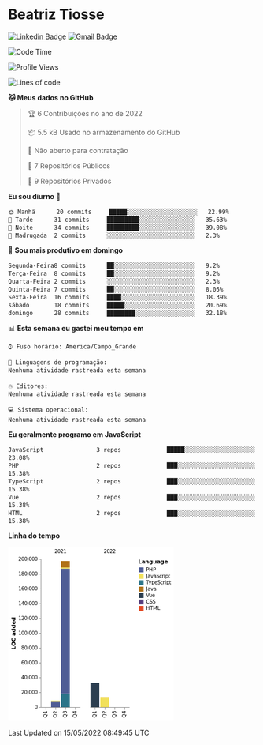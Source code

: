 # Beatriz **Tiosse**


[![Linkedin Badge](https://img.shields.io/badge/-Beatriz%20Tiosse-201B2D?style=flat-square&logo=Linkedin&logoColor=white&link=https://www.linkedin.com/in/beatriz-tiosse-terradas/)](https://www.linkedin.com/in/beatriz-tiosse-terradas/) 
[![Gmail Badge](https://img.shields.io/badge/-beatriz.terradas@gmail.com-201B2D?style=flat-square&logo=Gmail&logoColor=white&link=mailto:beatriz.terradas@gmail.com)](mailto:beatriz.terradas@gmail.com)


<!--START_SECTION:waka-->
![Code Time](http://img.shields.io/badge/Code%20Time-504%20hrs%202%20mins-blue)

![Profile Views](http://img.shields.io/badge/Visualizac%C3%B5es%20do%20perfil-0-blue)

![Lines of code](https://img.shields.io/badge/Desde%20o%20Hello%20World%20eu%20escrevi-253%20Thousand%20linhas%20de%20c%C3%B3digo-blue)

**🐱 Meus dados no GitHub** 

> 🏆 6 Contribuições no ano de 2022
 > 
> 📦 5.5 kB Usado no armazenamento do GitHub 
 > 
> 🚫 Não aberto para contratação
 > 
> 📜 7 Repositórios Públicos 
 > 
> 🔑 9 Repositórios Privados  
 > 
**Eu sou diurno 🐤** 

```text
🌞 Manhã      20 commits     █████░░░░░░░░░░░░░░░░░░░░   22.99% 
🌆 Tarde      31 commits     █████████░░░░░░░░░░░░░░░░   35.63% 
🌃 Noite      34 commits     █████████░░░░░░░░░░░░░░░░   39.08% 
🌙 Madrugada  2 commits      ░░░░░░░░░░░░░░░░░░░░░░░░░   2.3%

```
📅 **Sou mais produtivo em domingo** 

```text
Segunda-Feira8 commits      ██░░░░░░░░░░░░░░░░░░░░░░░   9.2% 
Terça-Feira  8 commits      ██░░░░░░░░░░░░░░░░░░░░░░░   9.2% 
Quarta-Feira 2 commits      ░░░░░░░░░░░░░░░░░░░░░░░░░   2.3% 
Quinta-Feira 7 commits      ██░░░░░░░░░░░░░░░░░░░░░░░   8.05% 
Sexta-Feira  16 commits     ████░░░░░░░░░░░░░░░░░░░░░   18.39% 
sábado       18 commits     █████░░░░░░░░░░░░░░░░░░░░   20.69% 
domingo      28 commits     ████████░░░░░░░░░░░░░░░░░   32.18%

```


📊 **Esta semana eu gastei meu tempo em** 

```text
⌚︎ Fuso horário: America/Campo_Grande

💬 Linguagens de programação: 
Nenhuma atividade rastreada esta semana

🔥 Editores: 
Nenhuma atividade rastreada esta semana

💻 Sistema operacional: 
Nenhuma atividade rastreada esta semana

```

**Eu geralmente programo em JavaScript** 

```text
JavaScript               3 repos             █████░░░░░░░░░░░░░░░░░░░░   23.08% 
PHP                      2 repos             ███░░░░░░░░░░░░░░░░░░░░░░   15.38% 
TypeScript               2 repos             ███░░░░░░░░░░░░░░░░░░░░░░   15.38% 
Vue                      2 repos             ███░░░░░░░░░░░░░░░░░░░░░░   15.38% 
HTML                     2 repos             ███░░░░░░░░░░░░░░░░░░░░░░   15.38%

```


**Linha do tempo**

![Chart not found](https://raw.githubusercontent.com/beatriztiosse/beatriztiosse/master/charts/bar_graph.png) 


 Last Updated on 15/05/2022 08:49:45 UTC
<!--END_SECTION:waka-->
